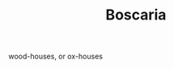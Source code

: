 ---
title: Boscaria
letter: B
permalink: "/definitions/bld-boscaria.html"
body: wood-houses, or ox-houses
published_at: '2018-07-07'
source: Black's Law Dictionary 2nd Ed (1910)
layout: post
---